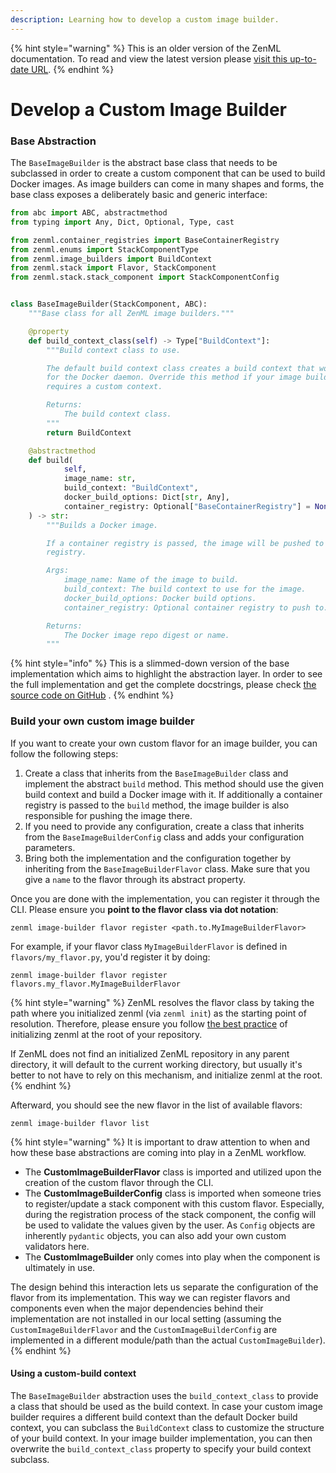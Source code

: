 ```yaml
---
description: Learning how to develop a custom image builder.
---
```


{% hint style="warning" %}
This is an older version of the ZenML documentation. To read and view the latest version please [visit this up-to-date URL](https://docs.zenml.io).
{% endhint %}


# Develop a Custom Image Builder

### Base Abstraction

The `BaseImageBuilder` is the abstract base class that needs to be subclassed in order to create a custom component that
can be used to build Docker images. As image builders can come in many shapes and forms, the base class exposes a
deliberately basic and generic interface:

```python
from abc import ABC, abstractmethod
from typing import Any, Dict, Optional, Type, cast

from zenml.container_registries import BaseContainerRegistry
from zenml.enums import StackComponentType
from zenml.image_builders import BuildContext
from zenml.stack import Flavor, StackComponent
from zenml.stack.stack_component import StackComponentConfig


class BaseImageBuilder(StackComponent, ABC):
    """Base class for all ZenML image builders."""

    @property
    def build_context_class(self) -> Type["BuildContext"]:
        """Build context class to use.

        The default build context class creates a build context that works
        for the Docker daemon. Override this method if your image builder
        requires a custom context.

        Returns:
            The build context class.
        """
        return BuildContext

    @abstractmethod
    def build(
            self,
            image_name: str,
            build_context: "BuildContext",
            docker_build_options: Dict[str, Any],
            container_registry: Optional["BaseContainerRegistry"] = None,
    ) -> str:
        """Builds a Docker image.

        If a container registry is passed, the image will be pushed to that
        registry.

        Args:
            image_name: Name of the image to build.
            build_context: The build context to use for the image.
            docker_build_options: Docker build options.
            container_registry: Optional container registry to push to.

        Returns:
            The Docker image repo digest or name.
        """
```

{% hint style="info" %}
This is a slimmed-down version of the base implementation which aims to highlight the abstraction layer. In order to see
the full implementation and get the complete docstrings, please
check [the source code on GitHub](https://github.com/zenml-io/zenml/blob/main/src/zenml/image\_builders/base\_image\_builder.py)
.
{% endhint %}

### Build your own custom image builder

If you want to create your own custom flavor for an image builder, you can follow the following steps:

1. Create a class that inherits from the `BaseImageBuilder` class and implement the abstract `build` method. This method
   should use the given build context and build a Docker image with it. If additionally a container registry is passed
   to the `build` method, the image builder is also responsible for pushing the image there.
2. If you need to provide any configuration, create a class that inherits from the `BaseImageBuilderConfig` class and
   adds your configuration parameters.
3. Bring both the implementation and the configuration together by inheriting from the `BaseImageBuilderFlavor` class.
   Make sure that you give a `name` to the flavor through its abstract property.

Once you are done with the implementation, you can register it through the CLI. Please ensure you **point to the flavor
class via dot notation**:

```shell
zenml image-builder flavor register <path.to.MyImageBuilderFlavor>
```

For example, if your flavor class `MyImageBuilderFlavor` is defined in `flavors/my_flavor.py`, you'd register it by
doing:

```shell
zenml image-builder flavor register flavors.my_flavor.MyImageBuilderFlavor
```

{% hint style="warning" %}
ZenML resolves the flavor class by taking the path where you initialized zenml (via `zenml init`) as the starting point
of resolution. Therefore, please ensure you follow 
[the best practice](/docs/book/user-guide/starter-guide/follow-best-practices.md) of initializing zenml at the
root of your repository.

If ZenML does not find an initialized ZenML repository in any parent directory, it will default to the current working
directory, but usually it's better to not have to rely on this mechanism, and initialize zenml at the root.
{% endhint %}

Afterward, you should see the new flavor in the list of available flavors:

```shell
zenml image-builder flavor list
```

{% hint style="warning" %}
It is important to draw attention to when and how these base abstractions are coming into play in a ZenML workflow.

* The **CustomImageBuilderFlavor** class is imported and utilized upon the creation of the custom flavor through the
  CLI.
* The **CustomImageBuilderConfig** class is imported when someone tries to register/update a stack component with this
  custom flavor. Especially, during the registration process of the stack component, the config will be used to validate
  the values given by the user. As `Config` objects are inherently `pydantic` objects, you can also add your own custom
  validators here.
* The **CustomImageBuilder** only comes into play when the component is ultimately in use.

The design behind this interaction lets us separate the configuration of the flavor from its implementation. This way we
can register flavors and components even when the major dependencies behind their implementation are not installed in
our local setting (assuming the `CustomImageBuilderFlavor` and the `CustomImageBuilderConfig` are implemented in a
different module/path than the actual `CustomImageBuilder`).
{% endhint %}

#### Using a custom-build context

The `BaseImageBuilder` abstraction uses the `build_context_class` to provide a class that should be used as the build
context. In case your custom image builder requires a different build context than the default Docker build context, you
can subclass the `BuildContext` class to customize the structure of your build context. In your image builder
implementation, you can then overwrite the `build_context_class` property to specify your build context subclass.
